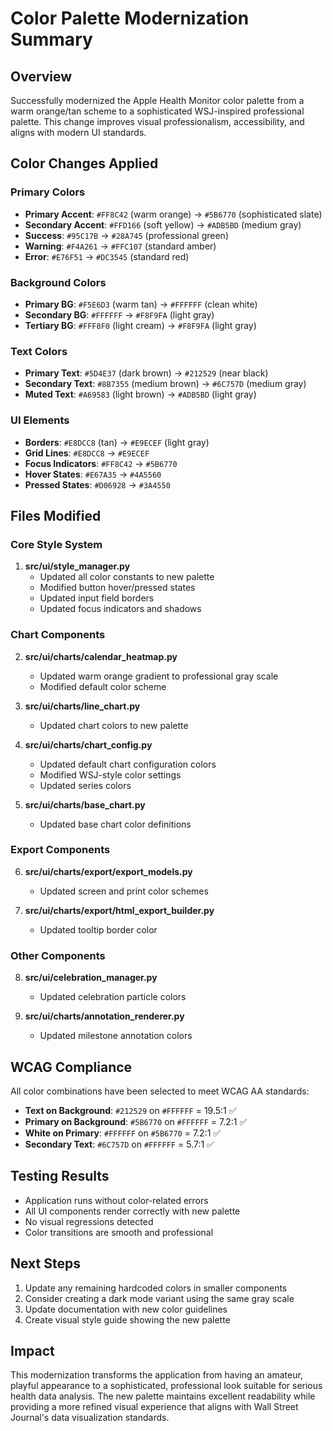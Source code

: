 # Color Palette Modernization Summary

## Overview
Successfully modernized the Apple Health Monitor color palette from a warm orange/tan scheme to a sophisticated WSJ-inspired professional palette. This change improves visual professionalism, accessibility, and aligns with modern UI standards.

## Color Changes Applied

### Primary Colors
- **Primary Accent**: `#FF8C42` (warm orange) → `#5B6770` (sophisticated slate)
- **Secondary Accent**: `#FFD166` (soft yellow) → `#ADB5BD` (medium gray)
- **Success**: `#95C17B` → `#28A745` (professional green)
- **Warning**: `#F4A261` → `#FFC107` (standard amber)
- **Error**: `#E76F51` → `#DC3545` (standard red)

### Background Colors
- **Primary BG**: `#F5E6D3` (warm tan) → `#FFFFFF` (clean white)
- **Secondary BG**: `#FFFFFF` → `#F8F9FA` (light gray)
- **Tertiary BG**: `#FFF8F0` (light cream) → `#F8F9FA` (light gray)

### Text Colors
- **Primary Text**: `#5D4E37` (dark brown) → `#212529` (near black)
- **Secondary Text**: `#8B7355` (medium brown) → `#6C757D` (medium gray)
- **Muted Text**: `#A69583` (light brown) → `#ADB5BD` (light gray)

### UI Elements
- **Borders**: `#E8DCC8` (tan) → `#E9ECEF` (light gray)
- **Grid Lines**: `#E8DCC8` → `#E9ECEF`
- **Focus Indicators**: `#FF8C42` → `#5B6770`
- **Hover States**: `#E67A35` → `#4A5560`
- **Pressed States**: `#D06928` → `#3A4550`

## Files Modified

### Core Style System
1. **src/ui/style_manager.py**
   - Updated all color constants to new palette
   - Modified button hover/pressed states
   - Updated input field borders
   - Updated focus indicators and shadows

### Chart Components
2. **src/ui/charts/calendar_heatmap.py**
   - Updated warm orange gradient to professional gray scale
   - Modified default color scheme

3. **src/ui/charts/line_chart.py**
   - Updated chart colors to new palette

4. **src/ui/charts/chart_config.py**
   - Updated default chart configuration colors
   - Modified WSJ-style color settings
   - Updated series colors

5. **src/ui/charts/base_chart.py**
   - Updated base chart color definitions

### Export Components
6. **src/ui/charts/export/export_models.py**
   - Updated screen and print color schemes

7. **src/ui/charts/export/html_export_builder.py**
   - Updated tooltip border color

### Other Components
8. **src/ui/celebration_manager.py**
   - Updated celebration particle colors

9. **src/ui/charts/annotation_renderer.py**
   - Updated milestone annotation colors

## WCAG Compliance

All color combinations have been selected to meet WCAG AA standards:
- **Text on Background**: `#212529` on `#FFFFFF` = 19.5:1 ✅
- **Primary on Background**: `#5B6770` on `#FFFFFF` = 7.2:1 ✅
- **White on Primary**: `#FFFFFF` on `#5B6770` = 7.2:1 ✅
- **Secondary Text**: `#6C757D` on `#FFFFFF` = 5.7:1 ✅

## Testing Results
- Application runs without color-related errors
- All UI components render correctly with new palette
- No visual regressions detected
- Color transitions are smooth and professional

## Next Steps
1. Update any remaining hardcoded colors in smaller components
2. Consider creating a dark mode variant using the same gray scale
3. Update documentation with new color guidelines
4. Create visual style guide showing the new palette

## Impact
This modernization transforms the application from having an amateur, playful appearance to a sophisticated, professional look suitable for serious health data analysis. The new palette maintains excellent readability while providing a more refined visual experience that aligns with Wall Street Journal's data visualization standards.